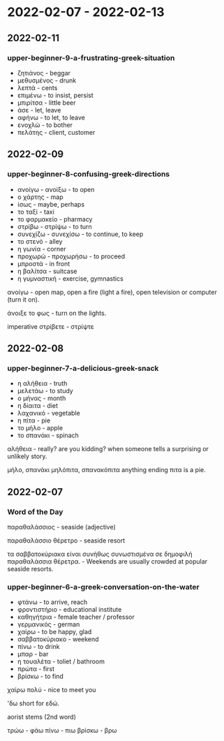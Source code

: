 # 2022-02-07 - 2022-02-13

## 2022-02-11

### upper-beginner-9-a-frustrating-greek-situation

* ζητιάνος - beggar
* μεθυσμένος - drunk
* λεπτά - cents
* επιμένω - to insist, persist
* μπιρίτσα - little beer
* άσε - let, leave
* αφήνω - to let, to leave
* ενοχλώ - to bother
* πελάτης - client, customer

## 2022-02-09

### upper-beginner-8-confusing-greek-directions

* ανοίγω - ανοίξω - to open
* ο χάρτης - map
* ίσως - maybe, perhaps
* το ταξί - taxi
* το φαρμακείο - pharmacy
* στρίβω - στρίψω - to turn
* συνεχίζω - συνεχίσω - to continue, to keep
* το στενό - alley
* η γωνία - corner
* προχωρώ - προχωρήσω - to proceed
* μπροστά - in front
* η βαλίτσα - suitcase
* η γυμναστική - exercise, gymnastics

ανοίγω - open map, open a fire (light a fire), open television or computer (turn it on).

άνοιξε το φως - turn on the lights.

imperative
στρίβετε - στρίψτε

## 2022-02-08

### upper-beginner-7-a-delicious-greek-snack

* η αλήθεια - truth
* μελετάω - to study
* ο μήνας - month
* η δίαιτα - diet
* λαχανικό - vegetable
* η πίτα - pie
* το μήλο - apple
* το σπανάκι - spinach

αλήθεια - really? are you kidding? when someone tells a surprising or unlikely story.

μήλο, σπανάκι
μηλόπιτα, σπανακόπιτα
anything ending πιτα is a pie.

## 2022-02-07

### Word of the Day

παραθαλάσσιος - seaside (adjective)

παραθαλάσσιο θέρετρο - seaside resort

τα σαββατοκύριακα είναι συνήθως συνωστισμένα σε δημοφιλή παραθαλάσσια θέρετρα. - Weekends are usually crowded at popular seaside resorts.

### upper-beginner-6-a-greek-conversation-on-the-water

* φτάνω - to arrive, reach
* φροντιστήριο - educational institute
* καθηγήτρια - female teacher / professor
* γερμανικός - german
* χαίρω - to be happy, glad
* σαββατοκύριακο - weekend
* πίνω - to drink
* μπαρ - bar
* η τουαλέτα - toliet / bathroom
* πρώτα - first
* βρίσκω - to find

χαίρω πολύ - nice to meet you

'δω short for εδώ.

aorist stems (2nd word)

τρώω - φάω
πίνω - πιω
βρίσκω - βρω
